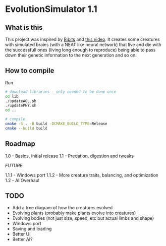 # EvolutionSimulator 1.1

## What is this
This project was inspired by [Bibits](https://www.youtube.com/@TheBibitesDigitalLife) and [this video](https://www.youtube.com/watch?v=N3tRFayqVtk). It creates some creatures with simulated brains (with a NEAT like neural network) that live and die with the successfull ones (living long enough to reproduce) being able to pass down their genetic information to the next generation and so on.

## How to compile
Run
```bash
# download libraries - only needed to be done once
cd lib
./updateAGL.sh
./updatePHY.sh
cd ..

# compile
cmake -S . -B build -DCMAKE_BUILD_TYPE=Release
cmake --build build

```

## Roadmap
1.0 - Basics, Initial release
1.1 - Predation, digestion and tweaks

*FUTURE*

1.1.1 - Windows port
1.1.2 - More creature traits, balancing, and optimization
1.2 - AI Overhaul

## TODO
- Add a tree diagram of how the creatures evolved
- Evolving plants (probably make plants evolve into creatures)
- Evolving bodies (not just size, speed, etc but actual limbs and shape)
- Windows port
- Saving and loading
- Better UI
- Better AI?
